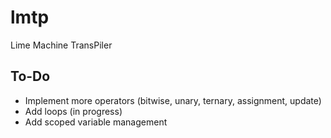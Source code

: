 # lmtp
Lime Machine TransPiler

## To-Do

 * Implement more operators (bitwise, unary, ternary, assignment, update)
 * Add loops (in progress)
 * Add scoped variable management